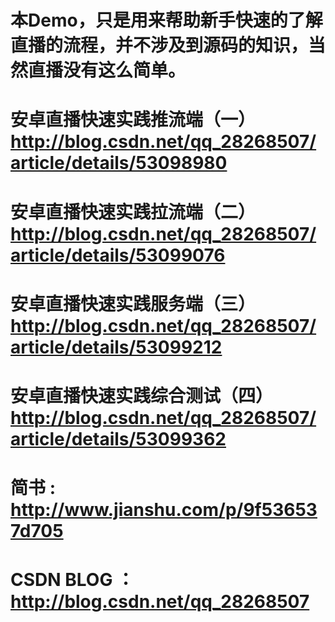 
# 本Demo，只是用来帮助新手快速的了解直播的流程，并不涉及到源码的知识，当然直播没有这么简单。

# 安卓直播快速实践推流端（一） http://blog.csdn.net/qq_28268507/article/details/53098980
# 安卓直播快速实践拉流端（二） http://blog.csdn.net/qq_28268507/article/details/53099076
# 安卓直播快速实践服务端（三） http://blog.csdn.net/qq_28268507/article/details/53099212
# 安卓直播快速实践综合测试（四） http://blog.csdn.net/qq_28268507/article/details/53099362

# 简书 : http://www.jianshu.com/p/9f536537d705
# CSDN BLOG ：http://blog.csdn.net/qq_28268507
